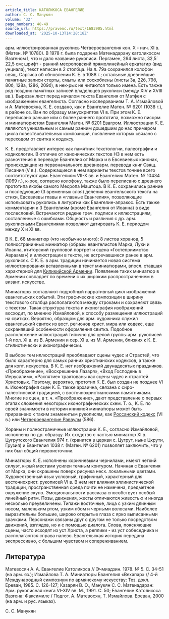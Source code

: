 ```yaml
---
article_title: КАТОЛИКОСА ЕВАНГЕЛИЕ
author: С. С. Манукян
volume: '32'
page_numbers: 48-49
source_url: https://pravenc.ru/text/1683905.html
downloaded_at: '2025-10-13T14:28:18Z'
---
```


арм. иллюстрированная рукопись Четвероевангелия кон. X - нач. XI в. (Матен. № 10780). В 1978 г. была подарена Матенадарану католикосом Вазгеном I, что и дало название рукописи. Пергамен, 264 листа, 32,5´
22,5 см; шрифт - ранний месроповский прямолинейный еркатагир (вид унциала), текст написан в 2 столбца. На л. 79а сохранился колофон свящ. Саргиса об обновлении К. Е. в 1088 г.; остальные древнейшие памятные записи стерты, смыты или соскоблены (листы 3а, 22б, 79б, 80б, 128а, 128б, 209б), в нек-рых не читаются только имена. Есть также ряд поздних памятных записей владельцев рукописи (между XIV и XVIII вв.). Вырезан лист перед началом текста Евангелия от Матфея с изображением евангелиста. Согласно исследованиям Т. А. Измайловой и А. Матевосяна, К. Е. создано, как и Евангелие Матен. № 6201 (1038 г.), в районе оз. Ван по образцу манускриптов VI в. При этом К. Е. переписано раньше или с более раннего прототипа, возможно писцом и миниатюристом Евангелия Матен. № 6201 Евагром. Иллюстрации К. Е. являются уникальным и самым ранним дошедшим до нас примером цикла повествовательных композиций, появление которых связано с переходом от свитка к кодексу.

К. Е. представляет интерес как памятник текстологии, палеографии и кодикологии. В отличие от канонических текстов НЗ в нем есть разночтения в переводе Евангелия от Марка и в Евсевиевых канонах, происходящие из первоначального древнеарм. перевода книг Свящ. Писания (V в.). Содержащиеся в нем варианты текстов точнее всего соответствуют арм. Евангелиям VII-X вв. и Евангелию Матен. № 10434 (1069 г.), к-рое, согласно колофону, также было переписано с древнего прототипа якобы самого Месропа Маштоца. В К. Е. сохранились ранние и последующие (3 временных слоя) деления евангельского текста на стихи, Евсевиевы главы и «главные Евангелия», позволяющие использовать рукопись в литургии как Евангелие-апракос. Есть также комментарии к 3 Евангелиям (кроме Евангелия от Иоанна) в виде послесловий. Встречаются редкие греч. подписи к иллюстрациям, составленные с ошибками. Общность и различия с др. арм. рукописными Евангелиями позволяют датировать К. Е. периодом между X и XI вв.

В К. Е. 68 миниатюр (что необычно много): 8 листов хоранов, 5 полностраничных миниатюр (образы евангелистов Марка, Луки и Иоанна, ктиторский групповой портрет и сцена «Гостеприимство Авраама») и иллюстрации в тексте, не встречавшиеся ранее в арм. рукописях. С К. Е. в арм. традиции начинается новая система иллюстрирования вставленными в текст миниатюрами, впосл. ставшая характерной для [Киликийской Армении](<https://pravenc.ru/text/Киликийская Армения.html>). Появление таких миниатюр в Армении совпадает по времени с их широким распространением в визант. искусстве.

Миниатюры составляют подробный нарративный цикл изображений евангельских событий. Эти графические композиции в ширину текстового столбца располагаются между строками и сохраняют связь с текстом. Такая структура текста и иконография изображений восходит, по мнению Измайловой, к способу размещения иллюстраций на свитках. Вероятно, образцом для арм. художника служил евангельский свиток из вост. регионов христ. мира или кодекс, еще сохранявший особенности оформления свитка. Подобное расположение иллюстраций типично для целой группы арм. рукописей 1-й пол. XI в. из В. Армении и сер. XI в. из М. Армении, близких к К. Е. стилистически и иконографически.

В выборе тем иллюстраций преобладают сцены чудес и Страстей, что было характерно для самых ранних христианских кодексов, а также для копт. искусства. В К. Е. нет изображений двунадесятых праздников. «Преображение», «Воскрешение Лазаря», «Вход Господень в Иерусалим», «Распятие» трактованы как сцены чудес и страстей Христовых. Поэтому, вероятно, прототип К. Е. был создан не позднее VI в. Иконография сцен К. Е. также архаична, связана с сиро-палестинской традицией, с восточнохристианскими памятниками. Многие из сцен, в т. ч. «Преображение», дают представление о первых этапах сложения некоторых иконографических схем. Т. о., К. Е. по своей значимости в истории книжной миниатюры может быть приравнено к таким знаменитым рукописям, как [Россанский кодекс](<https://pravenc.ru/text/Россанский кодекс.html>) (VI в.) или [Четвероевангелие Раввулы](<https://pravenc.ru/text/Четвероевангелие Раввулы.html>) (586).

Хораны и полностраничные иллюстрации К. Е., согласно Измайловой, исполнены по др. образцу. Их сходство с частью миниатюр XI в. Цугрутского Евангелия 974 г. (хранится в церкви с. Цугрут, ныне Цкрути, Грузия) и Евангелия 1038 г. (Матен. № 6201) позволяет заключить, что у них был общий первоисточник.

Миниатюры К. Е. исполнены коричневыми чернилами, имеют четкий силуэт, к-рый местами усилен темным контуром. Начиная с Евангелия от Марка, они окрашены поверх рисунка неск. локальными цветами. Художественный язык условный, графичный, характерный для восточнохрист. рукописей VI в. В нем нет влияния эллинистической традиции, пространственная среда почти не намечена, предметное окружение скупо. Эмоциональности рассказа способствует особый линейный ритм. Позы, движения, жесты отличаются живостью и иногда несколько преувеличены. Типажи восточные, лица с узким длинным носом, маленьким ртом, узким лбом и черными волосами. Наиболее выразительны большие, широко открытые глаза с ярко выписанными зрачками. Персонажи связаны друг с другом не только посредством движений, взглядов, но и с помощью диалога. Слова, поясняющие сцены, часто исходят из уст Христа, а реплики - из уст собеседника и располагаются справа налево. Евангельская история передана экспрессивно, с большим чувством и сопереживанием.

## Литература

Матевосян А. А. Евангелие Католикоса // Эчмиадзин. 1978. № 5. С. 34-51 (на арм. яз.); Измайлова Т. А. Миниатюры Евангелия «Вехапар» // 4-й Международный симпозиум по армянскому искусству: Тез. докл. Ереван, 1985. С. 126-127; Казарян В. О., Манукян С. С. Матенадаран: Арм. рукописная книга VI-XIV вв. М., 1991. С. 50; Евангелие Католикоса Вазгена: Факсимиле / Подгот. А. Матевосян, Т. Измайлова. Ереван, 2000 (на арм. и рус. языках).

С. С. Манукян
